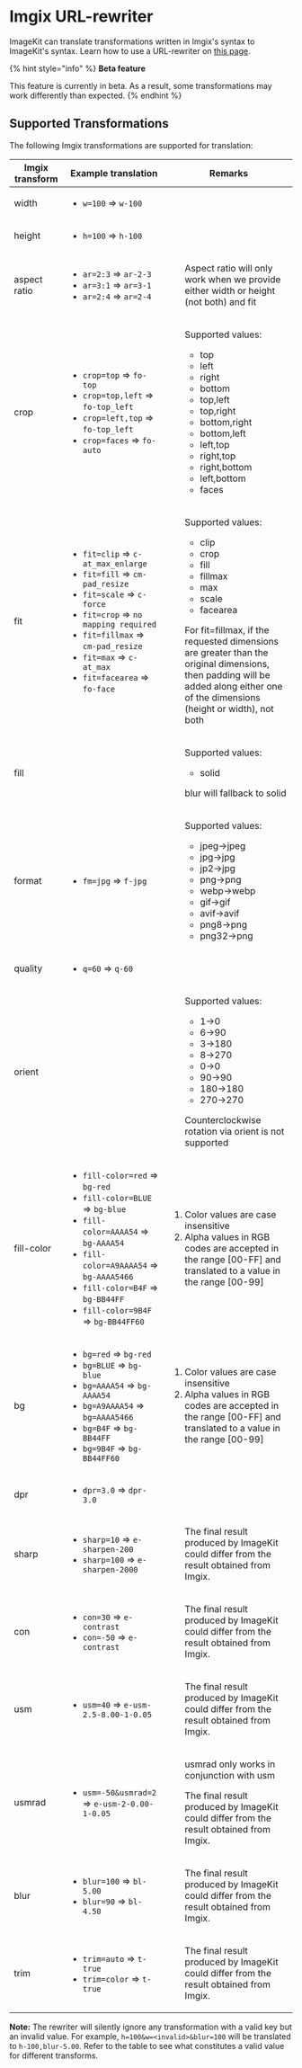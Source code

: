 # Imgix URL-rewriter

ImageKit can translate transformations written in Imgix's syntax to ImageKit's syntax. Learn how to use a URL-rewriter on [this page](/features/url-rewriters).

{% hint style="info" %}
**Beta feature**

This feature is currently in beta. As a result, some transformations may work differently than expected.
{% endhint %}

## Supported Transformations

The following Imgix transformations are supported for translation:

| Imgix transform | Example translation | Remarks |
| - | - | - |
| <p>width</p> | <ul> <li> `w=100` => `w-100`</li> </ul> |  |
| <p>height</p> | <ul> <li>`h=100` => `h-100`</li> </ul> |  |
| <p>aspect ratio</p> | <ul> <li>`ar=2:3` => `ar-2-3`</li><li>`ar=3:1` => `ar=3-1`</li><li>`ar=2:4` => `ar=2-4`</li> </ul> | <ul>Aspect ratio will only work when we provide either width or height (not both) and fit</ul> |
| <p>crop</p> | <ul> <li>`crop=top` => `fo-top`</li><li>`crop=top,left` => `fo-top_left`</li><li>`crop=left,top` => `fo-top_left`</li><li>`crop=faces` => `fo-auto`</li> </ul> | <ul>Supported values: <ul><li>top</li><li>left</li><li>right</li><li>bottom</li><li>top,left</li><li>top,right</li><li>bottom,right</li><li>bottom,left</li><li>left,top</li><li>right,top</li><li>right,bottom</li><li>left,bottom</li><li>faces</li></ul></ul> |
| <p>fit</p> | <ul> <li>`fit=clip` => `c-at_max_enlarge`</li><li>`fit=fill` => `cm-pad_resize`</li><li>`fit=scale` => `c-force`</li><li>`fit=crop` => `no mapping required`</li> <li>`fit=fillmax` => `cm-pad_resize`</li><li>`fit=max` => `c-at_max`</li><li>`fit=facearea` => `fo-face`</li> </ul> | <ul>Supported values: <ul><li>clip</li><li>crop</li><li>fill</li><li>fillmax</li><li>max</li><li>scale</li><li>facearea</li></ul></ul><ul>For fit=fillmax, if the requested dimensions are greater than the original dimensions, then padding will be added along either one of the dimensions (height or width), not both </ul> |
 | <p>fill</p> | |<ul>Supported values: <ul><li>solid</li></ul></ul><ul>blur will fallback to solid</ul>|
| <p>format</p> | <ul> <li>`fm=jpg` => `f-jpg`</li> </ul> | <ul>Supported values: <ul><li>jpeg->jpeg</li><li>jpg->jpg</li><li>jp2->jpg</li><li>png->png</li><li>webp->webp</li><li>gif->gif</li><li>avif->avif</li><li>png8->png</li><li>png32->png</li></ul></ul> |
| <p>quality</p> | <ul> <li>`q=60` => `q-60`</li> </ul> |  |
| <p>orient</p> | | <ul>Supported values: <ul><li>1->0</li><li>6->90</li><li>3->180</li><li>8->270</li><li>0->0</li><li>90->90</li><li>180->180</li><li>270->270</li></ul></ul><ul>Counterclockwise rotation via orient is not supported</ul> |
| <p>fill-color</p> | <ul> <li>`fill-color=red` => `bg-red`</li><li>`fill-color=BLUE` => `bg-blue`</li><li>`fill-color=AAAA54` => `bg-AAAA54`</li><li>`fill-color=A9AAAA54` => `bg-AAAA5466`</li><li>`fill-color=B4F` => `bg-BB44FF`</li><li>`fill-color=9B4F` => `bg-BB44FF60`</li> </ul> | <ol><li>Color values are case insensitive</li><li>Alpha values in RGB codes are accepted in the range [00-FF] and translated to a value in the range [00-99]</li></ol> |
| <p>bg</p> | <ul> <li>`bg=red` => `bg-red`</li><li>`bg=BLUE` => `bg-blue`</li><li>`bg=AAAA54` => `bg-AAAA54`</li><li>`bg=A9AAAA54` => `bg=AAAA5466`</li><li>`bg=B4F` => `bg-BB44FF`</li><li>`bg=9B4F` => `bg-BB44FF60`</li> </ul> | <ol><li>Color values are case insensitive</li><li>Alpha values in RGB codes are accepted in the range [00-FF] and translated to a value in the range [00-99]</li></ol> |
| <p>dpr</p> | <ul> <li>`dpr=3.0` => `dpr-3.0`</li> </ul> |  |
| <p>sharp</p> | <ul> <li>`sharp=10` => `e-sharpen-200`</li><li>`sharp=100` => `e-sharpen-2000`</li></ul> | <ul>The final result produced by ImageKit could differ from the result obtained from Imgix.</ul> |
| <p>con</p> | <ul> <li>`con=30` => `e-contrast`</li><li>`con=-50` => `e-contrast`</li></ul> | <ul>The final result produced by ImageKit could differ from the result obtained from Imgix.</ul> |
| <p>usm</p> | <ul> <li>`usm=40` => `e-usm-2.5-8.00-1-0.05`</li></ul> | <ul>The final result produced by ImageKit could differ from the result obtained from Imgix.</ul> |
| <p>usmrad</p> | <ul> <li>`usm=-50&usmrad=2` => `e-usm-2-0.00-1-0.05`</li></ul> | <ul>usmrad only works in conjunction with usm</ul><ul>The final result produced by ImageKit could differ from the result obtained from Imgix.</ul> |
| <p>blur</p> | <ul> <li>`blur=100` => `bl-5.00`</li><li>`blur=90` => `bl-4.50`</li></ul> | <ul>The final result produced by ImageKit could differ from the result obtained from Imgix.</ul> |
| <p>trim</p> | <ul> <li>`trim=auto` => `t-true`</li><li>`trim=color` => `t-true`</li></ul> | <ul>The final result produced by ImageKit could differ from the result obtained from Imgix.</ul> |



**Note:** The rewriter will silently ignore any transformation with a valid key but an invalid value. For example, `h=100&w=<invalid>&blur=100`  will be translated to `h-100,blur-5.00`. Refer to the table to see what constitutes a valid value for different transforms.
